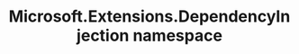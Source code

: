 ---
title: Microsoft.Extensions.DependencyInjection namespace
slug: api-reference/korzh-easyquery-db/microsoft-extensions-dependencyinjection-namespace/__section
---